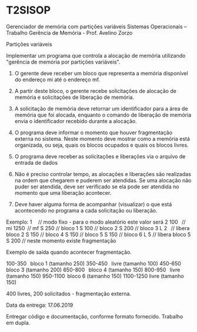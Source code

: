 # T2SISOP
Gerenciador de memória com partições variáveis
Sistemas Operacionais – Trabalho Gerência de Memória - Prof. Avelino Zorzo 

 

 

 

Partições variáveis 

Implementar um programa que controla a alocação de memória utilizando "gerência de memória por partições variáveis". 

1. O gerente deve receber um bloco que representa a memória disponível do endereço mi até o endereço mf.  
2. A partir deste bloco, o gerente recebe solicitações de alocação de memória e solicitações de liberação de memória. 
3. A solicitação de memória deve retornar um identificador para a área de memória que foi alocada, enquanto o comando de liberação de memória envia o identificador recebido durante a alocação.  
4. O programa deve informar o momento que houver fragmentação externa no sistema. Neste momento deve mostrar como a memória está organizada, ou seja, quais os blocos ocupados e quais os blocos livres. 
5. O programa deve receber as solicitações e liberações via o arquivo de entrada de dados 
6. Não é preciso controlar tempo, as alocações e liberações são realizadas na ordem que chegarem e puderem ser atendidas. Se uma alocação não puder ser atendida, deve ser verificado se ela pode ser atendida no momento que uma liberação acontecer. 

7. Deve haver alguma forma de acompanhar (visualizar) o que está acontecendo no programa a cada solicitação ou liberação. 

Exemplo: 
1     // modo fixo - para o modo aleatório este valor será 2 
100   // mi 
1250  // mf 
S 250 // bloco 1 
S 100 // bloco 2 
S 200 // bloco 3 
L 2   // libera bloco 2 
S 150 // bloco 4 
S 150 // bloco 5 
S 150 // bloco 6 
L 5 // libera bloco 5 
S 200 // neste momento existe fragmentação 

Exemplo de saída quando acontecer fragmentação. 

100-350   bloco 1 (tamanho 250) 
350-450   livre (tamanho 100) 
450-650   bloco 3 (tamanho 200) 
650-800   bloco 4 (tamanho 150) 
800-950   livre (tamanho 150) 
950-1100  bloco 6 (tamanho 150) 
1100-1250 livre (tamanho 150) 

400 livres, 200 solicitados - fragmentação externa. 

Data da entrega: 17.06.2019 

Entregar código e documentação, conforme formato fornecido. Trabalho em dupla. 
